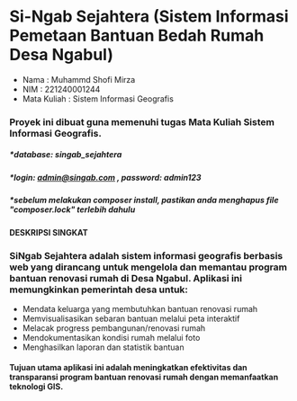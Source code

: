 # Si-Ngab Sejahtera (Sistem Informasi Pemetaan Bantuan Bedah Rumah Desa Ngabul)
- Nama        : Muhammd Shofi Mirza
- NIM         : 221240001244
- Mata Kuliah : Sistem Informasi Geografis

### Proyek ini dibuat guna memenuhi tugas Mata Kuliah Sistem Informasi Geografis.

##### *database: singab_sejahtera
##### *login: admin@singab.com , password: admin123
##### *sebelum melakukan composer install, pastikan anda menghapus file "composer.lock" terlebih dahulu

#### DESKRIPSI SINGKAT
### SiNgab Sejahtera adalah sistem informasi geografis berbasis web yang dirancang untuk mengelola dan memantau program bantuan renovasi rumah di Desa Ngabul. Aplikasi ini memungkinkan pemerintah desa untuk:
- Mendata keluarga yang membutuhkan bantuan renovasi rumah
- Memvisualisasikan sebaran bantuan melalui peta interaktif
- Melacak progress pembangunan/renovasi rumah
- Mendokumentasikan kondisi rumah melalui foto
- Menghasilkan laporan dan statistik bantuan
#### Tujuan utama aplikasi ini adalah meningkatkan efektivitas dan transparansi program bantuan renovasi rumah dengan memanfaatkan teknologi GIS.


